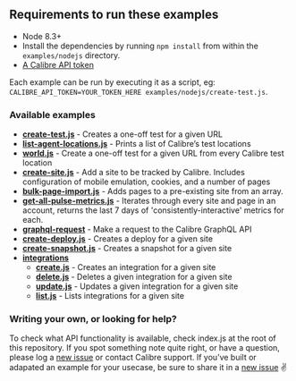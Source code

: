 ## Requirements to run these examples

- Node 8.3+
- Install the dependencies by running `npm install` from within the `examples/nodejs` directory.
- [A Calibre API token](https://calibreapp.com/docs/api/tokens)

Each example can be run by executing it as a script, eg: `CALIBRE_API_TOKEN=YOUR_TOKEN_HERE examples/nodejs/create-test.js`.

### Available examples

- **[create-test.js](create-test.js)** - Creates a one-off test for a given URL
- **[list-agent-locations.js](list-agent-locations.js)** - Prints a list of Calibre’s test locations
- **[world.js](world.js)** - Create a one-off test for a given URL from every Calibre test location
- **[create-site.js](create-site.js)** - Add a site to be tracked by Calibre. Includes configuration of mobile emulation, cookies, and a number of pages
- **[bulk-page-import.js](bulk-page-import.js)** - Adds pages to a pre-existing site from an array.
- **[get-all-pulse-metrics.js](get-all-pulse-metrics.js)** - Iterates through every site and page in an account, returns the last 7 days of 'consistently-interactive' metrics for each.
- **[graphql-request](graphql-request.js)** - Make a request to the Calibre GraphQL API
- **[create-deploy.js](create-deploy.js)** - Creates a deploy for a given site
- **[create-snapshot.js](create-snapshot.js)** - Creates a snapshot for a given site
- **[integrations](integrations)**
  - **[create.js](integrations/create.js)** - Creates an integration for a given site
  - **[delete.js](integrations/delete.js)** - Deletes a given integration for a given site
  - **[update.js](integrations/update.js)** - Updates a given integration for a given site
  - **[list.js](integrations/update.js)** - Lists integrations for a given site

### Writing your own, or looking for help?

To check what API functionality is available, check index.js at the root of this repository. If you spot something note quite right, or have a question, please log a [new issue](https://github.com/calibreapp/cli/issues) or contact Calibre support.
If you’ve built or adapated an example for your usecase, be sure to share it in a [new issue](https://github.com/calibreapp/cli/issues) ✌️
